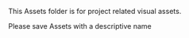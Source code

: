 This Assets folder is for project related visual assets. 

Please save Assets with a descriptive name